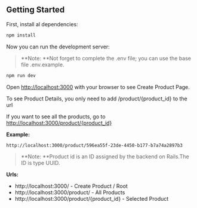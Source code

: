 ## Getting Started

First, install al dependencies:
```bash
npm install
```

Now you can run the development server:
> **Note: **Not forget to complete the .env file; you can use the base file .env.example.
```bash
npm run dev
```

Open [http://localhost:3000](http://localhost:3000) with your browser to see Create Product Page.

To see Product Details, you only need to add /product/{product_id} to the url

If you want to see all  the products, go to [http://localhost:3000/product/{product_id}](http://localhost:3000/product/{product_id})


**Example:**
```
http://localhost:3000/product/596ea55f-23de-4450-b177-b7a74a2897b3
```
> **Note: **Product id is an ID assigned by the backend on Rails.The ID is type UUID.

**Urls:**
* http://localhost:3000/ - Create Product / Root
* http://localhost:3000/product/ - All Products
* http://localhost:3000/product/{product_id} -  Selected Product